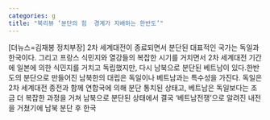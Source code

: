 ```yaml
---
categories: g
title: "북리뷰 ‘분단의 힘  경계가 지배하는 한반도’"
---
```

[더뉴스=김재봉 정치부장] 2차 세계대전이 종료되면서 분단된 대표적인 국가는 독일과 한국이다. 그리고 프랑스 식민지와 열강들의 복잡한 시기를 거치면서 2차 세계대전 기간에 일본에 의한 식민지를 거치고 독립했지만, 다시 남북으로 분단된 베트남이 있다.한반도의 분단으로 만들어진 남북한의 대립은 독일이나 베트남과는 특수성을 가진다. 독일은 2차 세계대전 종전과 함께 연합국에 의해 분단 통치된 상태고, 베트남은 독일보다는 조금 더 복잡한 과정을 거쳐 남북으로 분단된 상태에서 결국 ‘베트남전쟁’으로 알려진 내전을 거쳤기에 남북 분단 후 한국